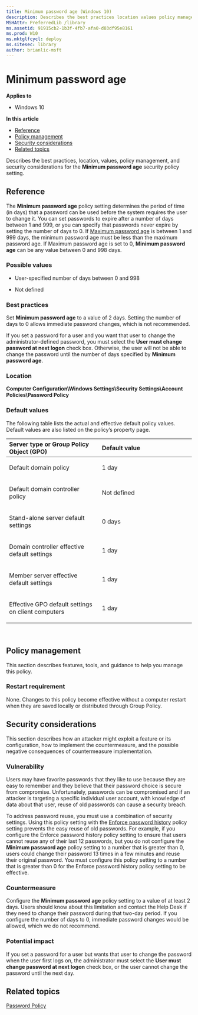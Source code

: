 ```yaml
---
title: Minimum password age (Windows 10)
description: Describes the best practices location values policy management and security considerations for the Minimum password age security policy setting.
MSHAttr: PreferredLib /library
ms.assetid: 91915cb2-1b3f-4fb7-afa0-d03df95e8161
ms.prod: W10
ms.mktglfcycl: deploy
ms.sitesec: library
author: brianlic-msft
---
```


# Minimum password age


**Applies to**

-   Windows 10

**In this article**

-   [Reference](#reference)
-   [Policy management](#policy-management)
-   [Security considerations](#security-considerations)
-   [Related topics](#related-topics)

Describes the best practices, location, values, policy management, and security considerations for the **Minimum password age** security policy setting.

## Reference


The **Minimum password age** policy setting determines the period of time (in days) that a password can be used before the system requires the user to change it. You can set passwords to expire after a number of days between 1 and 999, or you can specify that passwords never expire by setting the number of days to 0. If [Maximum password age](maximum-password-age.md) is between 1 and 999 days, the minimum password age must be less than the maximum password age. If Maximum password age is set to 0, **Minimum password age** can be any value between 0 and 998 days.

### Possible values

-   User-specified number of days between 0 and 998

-   Not defined

### Best practices

Set **Minimum password age** to a value of 2 days. Setting the number of days to 0 allows immediate password changes, which is not recommended.

If you set a password for a user and you want that user to change the administrator-defined password, you must select the **User must change password at next logon** check box. Otherwise, the user will not be able to change the password until the number of days specified by **Minimum password age**.

### Location

**Computer Configuration\\Windows Settings\\Security Settings\\Account Policies\\Password Policy**

### Default values

The following table lists the actual and effective default policy values. Default values are also listed on the policy’s property page.

<table>
<colgroup>
<col width="50%" />
<col width="50%" />
</colgroup>
<thead>
<tr class="header">
<th align="left">Server type or Group Policy Object (GPO)</th>
<th align="left">Default value</th>
</tr>
</thead>
<tbody>
<tr class="odd">
<td align="left"><p>Default domain policy</p></td>
<td align="left"><p>1 day</p></td>
</tr>
<tr class="even">
<td align="left"><p>Default domain controller policy</p></td>
<td align="left"><p>Not defined</p></td>
</tr>
<tr class="odd">
<td align="left"><p>Stand-alone server default settings</p></td>
<td align="left"><p>0 days</p></td>
</tr>
<tr class="even">
<td align="left"><p>Domain controller effective default settings</p></td>
<td align="left"><p>1 day</p></td>
</tr>
<tr class="odd">
<td align="left"><p>Member server effective default settings</p></td>
<td align="left"><p>1 day</p></td>
</tr>
<tr class="even">
<td align="left"><p>Effective GPO default settings on client computers</p></td>
<td align="left"><p>1 day</p></td>
</tr>
</tbody>
</table>

 

## Policy management


This section describes features, tools, and guidance to help you manage this policy.

### Restart requirement

None. Changes to this policy become effective without a computer restart when they are saved locally or distributed through Group Policy.

## Security considerations


This section describes how an attacker might exploit a feature or its configuration, how to implement the countermeasure, and the possible negative consequences of countermeasure implementation.

### Vulnerability

Users may have favorite passwords that they like to use because they are easy to remember and they believe that their password choice is secure from compromise. Unfortunately, passwords can be compromised and if an attacker is targeting a specific individual user account, with knowledge of data about that user, reuse of old passwords can cause a security breach.

To address password reuse, you must use a combination of security settings. Using this policy setting with the [Enforce password history](enforce-password-history.md) policy setting prevents the easy reuse of old passwords. For example, if you configure the Enforce password history policy setting to ensure that users cannot reuse any of their last 12 passwords, but you do not configure the **Minimum password age** policy setting to a number that is greater than 0, users could change their password 13 times in a few minutes and reuse their original password. You must configure this policy setting to a number that is greater than 0 for the Enforce password history policy setting to be effective.

### Countermeasure

Configure the **Minimum password age** policy setting to a value of at least 2 days. Users should know about this limitation and contact the Help Desk if they need to change their password during that two-day period. If you configure the number of days to 0, immediate password changes would be allowed, which we do not recommend.

### Potential impact

If you set a password for a user but wants that user to change the password when the user first logs on, the administrator must select the **User must change password at next logon** check box, or the user cannot change the password until the next day.

## Related topics


[Password Policy](password-policy.md)

 

 





